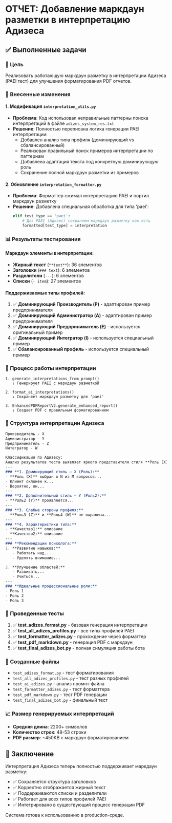 # ОТЧЕТ: Добавление маркдаун разметки в интерпретацию Адизеса

## ✅ Выполненные задачи

### 🎯 Цель
Реализовать работающую маркдаун разметку в интерпретации Адизеса (PAEI тест) для улучшения форматирования PDF отчетов.

### 🔧 Внесенные изменения

#### 1. Модификация `interpretation_utils.py`
- **Проблема**: Код использовал неправильные паттерны поиска интерпретаций в файле `adizes_system_res.txt`
- **Решение**: Полностью переписана логика генерации PAEI интерпретации:
  - Добавлен анализ типа профиля (доминирующий vs сбалансированный)
  - Реализован правильный поиск примеров интерпретации по паттернам
  - Добавлена адаптация текста под конкретную доминирующую роль
  - Сохранение полной маркдаун разметки из примеров

#### 2. Обновление `interpretation_formatter.py`
- **Проблема**: Форматтер сжимал интерпретацию PAEI и портил маркдаун разметку
- **Решение**: Добавлена специальная обработка для типа 'paei':
  ```python
  elif test_type == 'paei':
      # Для PAEI (Адизес) сохраняем маркдаун разметку как есть
      formatted[test_type] = interpretation
  ```

### 📊 Результаты тестирования

#### Маркдаун элементы в интерпретации:
- **Жирный текст** (`**text**`): 36 элементов
- **Заголовки** (`### text`): 6 элементов
- **Разделители** (`---`): 6 элементов  
- **Списки** (`- item`): 27 элементов

#### Поддерживаемые типы профилей:
1. ✅ **Доминирующий Производитель (P)** - адаптирован пример предпринимателя
2. ✅ **Доминирующий Администратор (A)** - адаптирован пример предпринимателя
3. ✅ **Доминирующий Предприниматель (E)** - используется оригинальный пример
4. ✅ **Доминирующий Интегратор (I)** - используется специальный пример
5. ✅ **Сбалансированный профиль** - используется специальный пример

### 🔄 Процесс работы интерпретации

```
1. generate_interpretations_from_prompt()
   ↓ Генерирует PAEI с маркдаун разметкой
   
2. format_ai_interpretations()
   ↓ Сохраняет маркдаун разметку для 'paei'
   
3. EnhancedPDFReportV2.generate_enhanced_report()
   ↓ Создает PDF с правильным форматированием
```

### 📄 Структура интерпретации Адизеса

```markdown
Производитель - X
Администратор - Y  
Предприниматель - Z
Интегратор - W

Классификация по Адизесу:
Анализ результатов теста выявляет яркого представителя стиля **Роль (X)**:
---
### **1. Доминирующий стиль — X (Роль):**
- **Роль (X)** выбран в N из M вопросов...
- Клиент склонен к...
- Вероятно, он...
---
### **2. Дополнительный стиль — Y (Роль2):**
- **Роль2 (Y)** проявляется...
---
### **3. Слабые стороны профиля:**
- **Роль3 (Z)** и **Роль4 (W)** не выражены...
---
### **4. Характеристики типа:**
- **Качество1:** описание
- **Качество2:** описание
---
### **Рекомендации психолога:**
1. **Развитие навыков:**
   - Работать над...
   - Уделять внимание...

2. **Улучшение областей:**
   - Развивать...
   - Учиться...
---
### **Идеальные профессиональные роли:**
- Роль 1
- Роль 2
- Роль 3
```

### 🧪 Проведенные тесты

1. ✅ **test_adizes_format.py** - базовая генерация интерпретации
2. ✅ **test_all_adizes_profiles.py** - все типы профилей PAEI
3. ✅ **test_formatter_adizes.py** - прохождение через форматтер
4. ✅ **test_pdf_markdown.py** - генерация PDF с маркдаун
5. ✅ **test_final_adizes_bot.py** - полная симуляция работы бота

### 📁 Созданные файлы

- `test_adizes_format.py` - тест форматирования
- `test_all_adizes_profiles.py` - тест разных профилей
- `test_ai_adizes.py` - анализ промпт-файла
- `test_formatter_adizes.py` - тест форматтера
- `test_pdf_markdown.py` - тест PDF генерации
- `test_final_adizes_bot.py` - финальный тест

### 📈 Размер генерируемых интерпретаций

- **Средняя длина**: 2200+ символов
- **Количество строк**: 48-53 строки
- **PDF размер**: ~450KB с маркдаун форматированием

## 🎉 Заключение

Интерпретация Адизеса теперь полностью поддерживает маркдаун разметку:
- ✅ Сохраняется структура заголовков
- ✅ Корректно отображается жирный текст
- ✅ Поддерживаются списки и разделители
- ✅ Работает для всех типов профилей PAEI
- ✅ Интегрировано в существующий процесс генерации PDF

Система готова к использованию в production-среде.